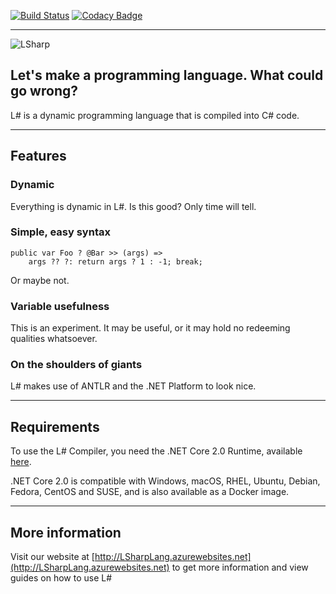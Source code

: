 [![Build Status](https://travis-ci.org/carlubian/LSharp.svg?branch=master)](https://travis-ci.org/carlubian/LSharp)
[![Codacy Badge](https://api.codacy.com/project/badge/Grade/74a6e0dfec92438e9251f6460bd13410)](https://www.codacy.com/app/carlubian/LSharp?utm_source=github.com&amp;utm_medium=referral&amp;utm_content=carlubian/LSharp&amp;utm_campaign=Badge_Grade)
<hr/>

![LSharp](https://carlubian.azurewebsites.net/images/LSharp.png?maxAge=2592000 "LSharp")
## Let's make a programming language. What could go wrong?

L# is a dynamic programming language that is compiled into C# code.

***

## Features
### Dynamic
Everything is dynamic in L#. Is this good? Only time will tell.

### Simple, easy syntax
<pre><code>public var Foo ? @Bar >> (args) =>
    args ?? ?: return args ? 1 : -1; break;</code></pre>
Or maybe not.

### Variable usefulness
This is an experiment. It may be useful, or it may hold no redeeming qualities whatsoever.

### On the shoulders of giants
L# makes use of ANTLR and the .NET Platform to look nice.

***

## Requirements
To use the L# Compiler, you need the .NET Core 2.0 Runtime, available [here](https://www.microsoft.com/net/core).

.NET Core 2.0 is compatible with Windows, macOS, RHEL, Ubuntu, Debian, Fedora, CentOS and SUSE, and is also available as a Docker image.

***

## More information
Visit our website at [http://LSharpLang.azurewebsites.net](http://LSharpLang.azurewebsites.net) to get more information and view guides on how to use L#
